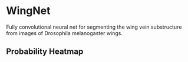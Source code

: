 # WingNet
Fully convolutional neural net for segmenting the wing vein substructure from images of Drosophila melanogaster wings.

## Probability Heatmap
